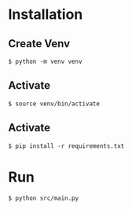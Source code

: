 # Installation

## Create Venv

```
$ python -m venv venv
```

## Activate

```
$ source venv/bin/activate
```

## Activate

```
$ pip install -r requirements.txt
```

# Run

```
$ python src/main.py
```

